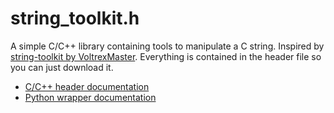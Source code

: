 # string_toolkit.h
A simple C/C++ library containing tools to manipulate a C string. Inspired by [string-toolkit by VoltrexMaster](https://github.com/VoltrexMaster/string-toolkit). Everything is contained in the header file so you can just download it.

- [C/C++ header documentation](https://github.com/vierofernando/string_toolkit.h/blob/main/README_HEADER.md)
- [Python wrapper documentation](https://github.com/vierofernando/string_toolkit.h/blob/main/README_PYTHON.md)